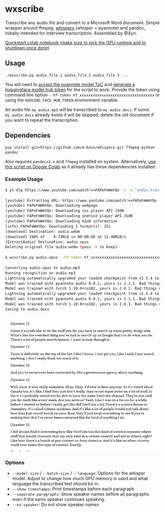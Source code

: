 # wxscribe

Transcribe any audio file and convert to a Microsoft Word document. Simple
wrapper around ffmpeg, [whisperx](https://github.com/m-bain/whisperx) (whisper +
pyannote) and pandoc, initially intended for interview transcription. Assembled
by @4yn.

[Quickstart colab notebook (make sure to pick the GPU runtime and to shutdown
once
done)](https://colab.research.google.com/drive/1wrAGHHXknA1GEOtvOltTYkBa_lsbPEDn?usp=sharing)

## Usage

```
./wxscribe.py audio_file_1 audio_file_2 audio_file_3 ...
```

You will need to [accept the pyannote model
ToC](https://huggingface.co/pyannote/speaker-diarization) and [generate a
huggingface model hub token](https://huggingface.co/settings/tokens) for the
script to work. Provide the token using command line option `--hf-token
hf_xxxxxxxxxxxxxxxxxxxxxxxxxxxxxxxxxx` or using the `HUGGING_FACE_HUB_TOKEN`
environment variable.

An audio file `my_audio.mp3` will be transcribed to `my_audio.docx`. If some
`my_audio.docx` already exists it will be skipped; delete the old document if
you want to repeat the transcription.

## Dependencies

```
pip install git+https://github.com/m-bain/whisperx.git ffmpeg-python pandoc
```

Also requires `pandoc=2.x` and `ffmpeg` installed on system. Alternatively, [use
this script on Google
Colab](https://colab.research.google.com/drive/1wrAGHHXknA1GEOtvOltTYkBa_lsbPEDn?usp=sharing)
as it already has these dependencies installed.

### Example Usage

```bash
$ yt-dlp https://www.youtube.com/watch?v=FAPeFmWmYQo -x -o "audio.%(ext)s"

[youtube] Extracting URL: https://www.youtube.com/watch?v=FAPeFmWmYQo
[youtube] FAPeFmWmYQo: Downloading webpage
[youtube] FAPeFmWmYQo: Downloading ios player API JSON
[youtube] FAPeFmWmYQo: Downloading android player API JSON
[youtube] FAPeFmWmYQo: Downloading m3u8 information
[info] FAPeFmWmYQo: Downloading 1 format(s): 251
[download] Destination: audio.webm
[download] 100% of    8.73MiB in 00:00:00 at 11.48MiB/s
[ExtractAudio] Destination: audio.opus
Deleting original file audio.webm (pass -k to keep)

$ wxscribe.py audio.opus --hf-token hf_xxxxxxxxxxxxxxxxxxxxxxxxxxxxxxxxxx

Converting audio.opus to audio.mp3
Running recognition on audio.mp3
Lightning automatically upgraded your loaded checkpoint from v1.5.4 to v2.0.7. To apply the upgrade to your files permanently, run `python -m pytorch_lightning.utilities.upgrade_checkpoint --file ../../.cache/torch/whisperx-vad-segmentation.bin`
Model was trained with pyannote.audio 0.0.1, yours is 2.1.1. Bad things might happen unless you revert pyannote.audio to 0.x.
Model was trained with torch 1.10.0+cu102, yours is 2.0.1. Bad things might happen unless you revert torch to 1.x.
Lightning automatically upgraded your loaded checkpoint from v1.5.4 to v2.0.7. To apply the upgrade to your files permanently, run `python -m pytorch_lightning.utilities.upgrade_checkpoint --file ../../.cache/torch/pyannote/models--pyannote--segmentation/snapshots/c4c8ceafcbb3a7a280c2d357aee9fbc9b0be7f9b/pytorch_model.bin`
Model was trained with pyannote.audio 0.0.1, yours is 2.1.1. Bad things might happen unless you revert pyannote.audio to 0.x.
Model was trained with torch 1.10.0+cu102, yours is 2.0.1. Bad things might happen unless you revert torch to 1.x.
Saving to audio.docx
```

![sample transcription](./img/sample_transcription.png)

### Options

- `--model-size` / `--batch-size` / `--language`: Options for the whisper model.
  Adjust to change how much GPU memory is used and what language the transcribed
  text should be in.
- `--show-timestamps`: Print timestamps before each paragraph
- `--seperate-paragraphs`: Show speaker names before all paragraphs even if the
  same speaker continues speaking.
- `--no-speaker`: Do not show speaker names